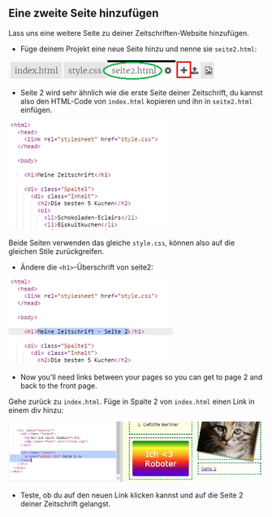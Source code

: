 ## Eine zweite Seite hinzufügen

Lass uns eine weitere Seite zu deiner Zeitschriften-Website hinzufügen.

+ Füge deinem Projekt eine neue Seite hinzu und nenne sie `seite2.html`:

![Screenshot](images/magazine-page2.png)

+ Seite 2 wird sehr ähnlich wie die erste Seite deiner Zeitschrift, du kannst also den HTML-Code von `index.html` kopieren und ihn in `seite2.html` einfügen.

![Screenshot](images/magazine-page2-html.png)

Beide Seiten verwenden das gleiche `style.css`, können also auf die gleichen Stile zurückgreifen.

+ Ändere die `<h1>`-Überschrift von seite2:

![Screenshot](images/magazine-page2-h1.png)

+ Now you'll need links between your pages so you can get to page 2 and back to the front page.

Gehe zurück zu `index.html`. Füge in Spalte 2 von `index.html` einen Link in einem div hinzu:

![Screenshot](images/magazine-page2-link.png)

+ Teste, ob du auf den neuen Link klicken kannst und auf die Seite 2 deiner Zeitschrift gelangst.